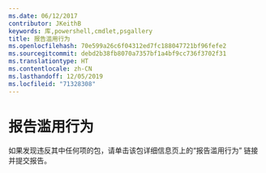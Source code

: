 ```yaml
---
ms.date: 06/12/2017
contributor: JKeithB
keywords: 库,powershell,cmdlet,psgallery
title: 报告滥用行为
ms.openlocfilehash: 70e599a26c6f04312ed7fc188047721bf96fefe2
ms.sourcegitcommit: debd2b38fb8070a7357bf1a4bf9cc736f3702f31
ms.translationtype: HT
ms.contentlocale: zh-CN
ms.lasthandoff: 12/05/2019
ms.locfileid: "71328308"
---
```

# <a name="report-abuse"></a>报告滥用行为

如果发现违反其中任何项的包，请单击该包详细信息页上的“报告滥用行为”  链接并提交报告。
